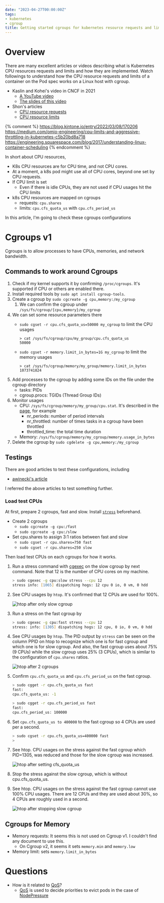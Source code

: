 ```yaml
---
date: "2023-04-27T00:00:00Z"
tags:
- kubernetes
- cgroup
title: Getting started cgroups for kubernetes resource requests and limits
---
```


# Overview

There are many excellent articles or videos describing what is Kubernetes CPU resources requests and limits and how they are implemented.
Watch followings to understand how the CPU resource requests and limits of a container on the Pod spec works on a Linux host with cgroup.

- Kaslin and Kohei's video in CNCF in 2021
    - [A YouTube video](https://youtu.be/WB3_sV_EQrQ?t=788)
    - [The slides of this video](https://speakerdeck.com/inductor/resource-requests-and-limits-under-the-hood-the-journey-of-a-pod-spec?slide=34)
- Shon's articles
    - [CPU resource requests](https://medium.com/directeam/kubernetes-resources-under-the-hood-part-2-6eeb50197c44)
    - [CPU resource limits](https://medium.com/directeam/kubernetes-resources-under-the-hood-part-3-6ee7d6015965)

{% comment %}
https://blog.kintone.io/entry/2022/03/08/170206
https://medium.com/omio-engineering/cpu-limits-and-aggressive-throttling-in-kubernetes-c5b20bd8a718
https://engineering.squarespace.com/blog/2017/understanding-linux-container-scheduling
{% endcomment %}

In short about CPU resources,

* K8s CPU resources are for CPU time, and not CPU cores.
* At a moment, a k8s pod might use all of CPU cores, beyond one set by CPU requests.
* If CPU limit is set
    * Even if there is idle CPUs, they are not used if CPU usages hit the CPU limits
* k8s CPU resources are mapped on cgroups
    * requests: `cpu.shares`
    * limits: `cpu.cfs_quota_us` with `cpu.cfs_period_us`

In this article, I'm going to check these cgroups configurations


# Cgroups v1

Cgroups is to allow processes to have CPUs, memories, and network bandwidth.

## Commands to work around Cgroups

1. Check if my kernel supports it by confirming `/proc/cgroups`. It's supported if CPU or others are enabled there.
1. Install required tools by `sudo apt install cgroup-tools`.
1. Create a cgroup by `sudo cgcreate -g cpu,memory:/my_cgroup`
    1. We can confirm the cgroup under `/sys/fs/cgroup/{cpu,memory}/my_cgroup`
1. We can set some resource parameters there
    - `sudo cgset -r cpu.cfs_quota_us=50000 my_cgroup` to limit the CPU usages
        ```
        > cat /sys/fs/cgroup/cpu/my_group/cpu.cfs_quota_us
        50000
        ```

    - `sudo cgset -r memory.limit_in_bytes=1G my_cgroup` to limit the memory usages
        ```
        > cat /sys/fs/cgroup/memory/my_group/memory.limit_in_bytes
        1073741824
        ```
1. Add processes to the cgroup by adding some IDs on the file under the cgroup directory
    - tasks: PIDs
    - cgroup.procs: TGIDs (Thread Group IDs)
1. Monitor usages
    - CPU: `/sys/fs/cgroup/memory/my_group/cpu.stat`. It's described in the [page](https://access.redhat.com/documentation/en-us/red_hat_enterprise_linux/6/html/resource_management_guide/sec-cpu), for example
       - nr_periods: number of period intervals
       - nr_throttled: number of times tasks in a cgroup have been throttled
       - throttled_time: the total time duration
    - Memory: `/sys/fs/cgroup/memory/my_cgroup/memory.usage_in_bytes`
1. Delete the cgroup by `sudo cgdelete -g cpu,memory:/my_cgroup`

## Testings

There are good articles to test these configurations, including
* [awinecki's article](https://andywine.dev/constrain-process-cpu-usage-with-cgroups/)

I referred the above articles to test something further.

### Load test CPUs
At first, prepare 2 cgroups, fast and slow.
Install [`stress`](https://linux.die.net/man/1/stress) beforehand.

* Create 2 cgroups
    * `sudo cgcreate -g cpu:/fast`
    * `sudo cgcreate -g cpu:/slow`
* Set cpu.shares to assign 3:1 ratios between fast and slow
    * `sudo cgset -r cpu.shares=750 fast`
    * `sudo cgset -r cpu.shares=250 slow`

Then load test CPUs on each cgroups for how it works.

1. Run a stress command with [cgexec](https://linux.die.net/man/1/cgexec) on the slow cgroup by next command. Note that 12 is the number of CPU cores on my machine.

    ```zsh
    > sudo cgexec -g cpu:slow stress --cpu 12
    stress info: [1065] dispatching hogs: 12 cpu 0 io, 0 vm, 0 hdd
    ```

1. See CPU usages by `htop`. It's confirmed that 12 CPUs are used for 100%.

    ![htop after only slow cgroup](/assets/images/posts/2023/04/27/getting_started_cgroups_for_kubernetes_resource_requests_and_limits/02_01_htop_after_slow_runs.png)

1. Run a stress on the fast cgroup by

    ```zsh
    > sudo cgexec -g cpu:fast stress --cpu 12
    stress: info: [1305] dispatching hogs: 12 cpu, 0 io, 0 vm, 0 hdd
    ```

1. See CPU usages by `htop`.
   The PID output by `stress` can be seen on the column PPID on htop to recognize which one is for fast cgroup and which one is for slow cgroup.
   And also, the fast cgroup uses about 75% (9 CPUs) while the slow cgroup uses 25% (3 CPUs), which is similar to the configuration of `cpu.shares` ratios.

    ![htop after 2 cgroups](/assets/images/posts/2023/04/27/getting_started_cgroups_for_kubernetes_resource_requests_and_limits/02_02_htop_after_fast_runs.png)

1. Confirm `cpu.cfs_quota_us` and `cpu.cfs_period_us` on the fast cgroup.

    ```zsh
    > sudo cgget -r cpu.cfs_quota_us fast
    fast:
    cpu.cfs_quota_us: -1

    > sudo cgget -r cpu.cfs_period_us fast
    fast:
    cpu.cfs_period_us: 100000
    ```

1. Set `cpu.cfs_quota_us to 400000` to the fast cgroup so 4 CPUs are used per a second.

    ```zsh
    > sudo cgset -r cpu.cfs_quota_us=400000 fast
    >
    ```

1. See htop. CPU usages on the stress against the fast cgroup which PID=1305, was reduced and those for the slow cgroup was increased.

    ![htop after setting cfs_quota_us](/assets/images/posts/2023/04/27/getting_started_cgroups_for_kubernetes_resource_requests_and_limits/02_03_htop_after_fast_set_cgroup_cfs_quota_us.png)

1. Stop the stress against the slow cgroup, which is without cpu.cfs_quota_us.
1. See htop. CPU usages on the stress against the fast cgroup cannot use 100% CPU usages. There are 12 CPUs and they are used about 30%, so 4 CPUs are roughly used in a second.

    ![htop after stopping slow cgroup](/assets/images/posts/2023/04/27/getting_started_cgroups_for_kubernetes_resource_requests_and_limits/02_04_htop_after_stopped_slow_cgroup.png)


## Cgroups for Memory

* Memory requests: It seems this is not used on Cgroup v1. I couldn't find any document to use this.
    * On Cgroup v2, it seems it sets `memory.min` and `memory.low`
* Memory limit: sets `memory.limit_in_bytes`


# Questions

* How is it related to [QoS](https://kubernetes.io/docs/tasks/configure-pod-container/quality-service-pod/)?
    * [QoS](https://kubernetes.io/docs/concepts/workloads/pods/pod-qos/) is used to decide priorities to evict pods in the case of [NodePressure](https://kubernetes.io/docs/concepts/scheduling-eviction/node-pressure-eviction/)
